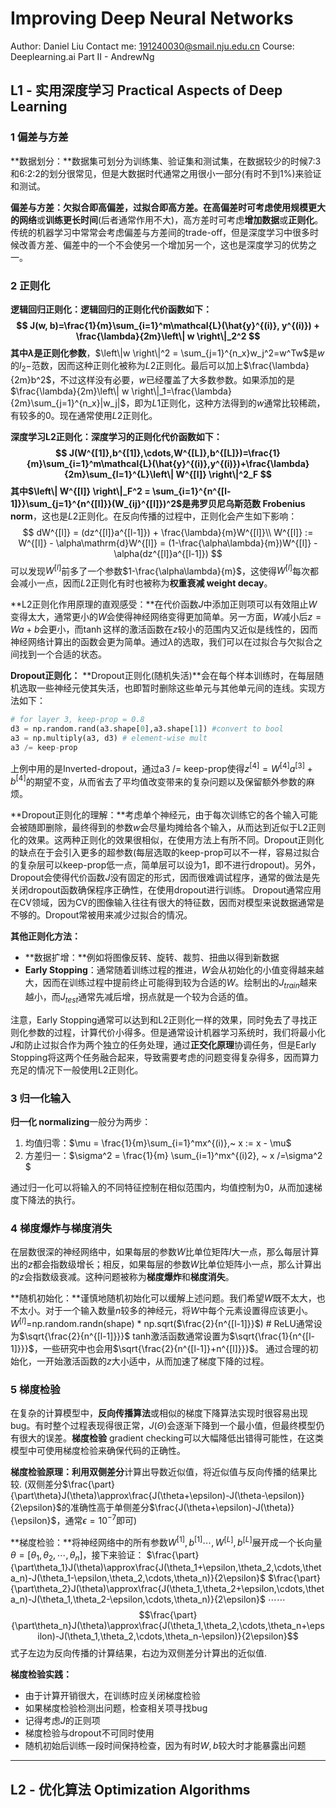 # Improving Deep Neural Networks

Author: Daniel Liu
Contact me:  191240030@smail.nju.edu.cn
Course: Deeplearning.ai Part II - AndrewNg

## L1 - 实用深度学习 Practical Aspects of Deep Learning

### 1 偏差与方差

**数据划分：**数据集可划分为训练集、验证集和测试集，在数据较少的时候7:3和6:2:2的划分很常见，但是大数据时代通常之用很小一部分(有时不到$1\%$)来验证和测试。

**偏差与方差：**欠拟合即高偏差，过拟合即高方差。在高偏差时可考虑使用**规模更大的网络**或**训练更长时间**(后者通常作用不大)，高方差时可考虑**增加数据**或**正则化**。传统的机器学习中常常会考虑偏差与方差间的trade-off，但是深度学习中很多时候改善方差、偏差中的一个不会使另一个增加另一个，这也是深度学习的优势之一。

### 2 正则化

**逻辑回归正则化：**逻辑回归的正则化代价函数如下：
$$
J(w, b)=\frac{1}{m}\sum_{i=1}^m\mathcal{L}(\hat{y}^{(i)}, y^{(i)}) + \frac{\lambda}{2m}\left\| w \right\|_2^2
$$
其中$\lambda$是**正则化参数**，$\left\|w \right\|^2 = \sum_{j=1}^{n_x}w_j^2=w^Tw$是$w$的$l_2-$范数，因而这种正则化被称为$L2$正则化。最后可以加上$\frac{\lambda}{2m}b^2$，不过这样没有必要，$w$已经覆盖了大多数参数。如果添加的是$\frac{\lambda}{2m}\left\| w \right\|_1=\frac{\lambda}{2m}\sum_{j=1}^{n_x}|w_j|$，即为$L1$正则化，这种方法得到的$w$通常比较稀疏，有较多的0。现在通常使用$L2$正则化。

**深度学习L2正则化：**深度学习的正则化代价函数如下：
$$
J(W^{[1]},b^{[1]},\cdots,W^{[L]},b^{[L]})=\frac{1}{m}\sum_{i=1}^m\mathcal{L}(\hat{y}^{(i)},y^{(i)})+\frac{\lambda}{2m}\sum_{l=1}^{L}\left\| W^{[l]} \right\|^2_F
$$
其中$\left\| W^{[l]} \right\|_F^2 = \sum_{i=1}^{n^{[l-1]}}\sum_{j=1}^{n^{[l]}}(W_{ij}^{[l]})^2$是**弗罗贝尼乌斯范数 Frobenius norm**，这也是$L2$正则化。在反向传播的过程中，正则化会产生如下影响：
$$
dW^{[l]} = (dz^{[l]}a^{[l-1]}) + \frac{\lambda}{m}W^{[l]}\\
W^{[l]} := W^{[l]} - \alpha\mathrm{d}W^{[l]} = (1-\frac{\alpha\lambda}{m})W^{[l]} - \alpha(dz^{[l]}a^{[l-1]})
$$
可以发现$W^{[l]}$前多了一个参数$1-\frac{\alpha\lambda}{m}$，这使得$W^{[l]}$每次都会减小一点，因而$L2$正则化有时也被称为**权重衰减 weight decay**。

**L2正则化作用原理的直观感受：**在代价函数$J$中添加正则项可以有效阻止$W$变得太大，通常更小的$W$会使得神经网络变得更加简单。另一方面，$W$减小后$z=Wa+b$会更小，而$\tanh$这样的激活函数在$z$较小的范围内又近似是线性的，因而神经网络计算出的函数会更为简单。通过$\lambda$的选取，我们可以在过拟合与欠拟合之间找到一个合适的状态。

**Dropout正则化：**
**Dropout正则化(随机失活)**会在每个样本训练时，在每层随机选取一些神经元使其失活，也即暂时删除这些单元与其他单元间的连线。实现方法如下：

```python
# for layer 3, keep-prop = 0.8
d3 = np.random.rand(a3.shape[0],a3.shape[1]) #convert to bool
a3 = np.multiply(a3, d3) # element-wise mult
a3 /= keep-prop
```

上例中用的是Inverted-dropout，通过a3 /= keep-prop使得$z^{[4]} = W^{[4]}a^{[3]}+b^{[4]}$的期望不变，从而省去了平均值改变带来的复杂问题以及保留额外参数的麻烦。

**Dropout正则化的理解：**考虑单个神经元，由于每次训练它的各个输入可能会被随即删除，最终得到的参数$w$会尽量均摊给各个输入，从而达到近似于L2正则化的效果。这两种正则化的效果很相似，在使用方法上有所不同。Dropout正则化的缺点在于会引入更多的超参数(每层选取的keep-prop可以不一样，容易过拟合的复杂层可以keep-prop低一点，简单层可以设为1，即不进行dropout)。另外，Dropout会使得代价函数$J$没有固定的形式，因而很难调试程序，通常的做法是先关闭dropout函数确保程序正确性，在使用dropout进行训练。
Dropout通常应用在CV领域，因为CV的图像输入往往有很大的特征数，因而对模型来说数据通常是不够的。Dropout常被用来减少过拟合的情况。

**其他正则化方法：**

+ **数据扩增：**例如将图像反转、旋转、裁剪、扭曲以得到新数据
+ **Early Stopping**：通常随着训练过程的推进，$W$会从初始化的小值变得越来越大，因而在训练过程中提前终止可能得到较为合适的$W$。绘制出的$J_{train}$越来越小，而$J_{test}$通常先减后增，拐点就是一个较为合适的值。

注意，Early Stopping通常可以达到和L2正则化一样的效果，同时免去了寻找正则化参数的过程，计算代价小得多。但是通常设计机器学习系统时，我们将最小化$J$和防止过拟合作为两个独立的任务处理，通过**正交化原理**协调任务，但是Early Stopping将这两个任务融合起来，导致需要考虑的问题变得复杂得多，因而算力充足的情况下一般使用L2正则化。

### 3 归一化输入

**归一化 normalizing**一般分为两步：

1. 均值归零：$\mu = \frac{1}{m}\sum_{i=1}^mx^{(i)},~ x := x - \mu$
2. 方差归一：$\sigma^2 = \frac{1}{m} \sum_{i=1}^mx^{(i)2}, ~ x /=\sigma^2 $

通过归一化可以将输入的不同特征控制在相似范围内，均值控制为0，从而加速梯度下降法的执行。

### 4 梯度爆炸与梯度消失

在层数很深的神经网络中，如果每层的参数$W$比单位矩阵$I$大一点，那么每层计算出的$z$都会指数级增长；相反，如果每层的参数$W$比单位矩阵小一点，那么计算出的$z$会指数级衰减。这种问题被称为**梯度爆炸**和**梯度消失**。

**随机初始化：**谨慎地随机初始化可以缓解上述问题。我们希望$W$既不太大，也不太小。对于一个输入数量$n$较多的神经元，将$W$中每个元素设置得应该更小。
$W^{[l]}$=np.random.randn(shape) * np.sqrt($\frac{2}{n^{[l-1]}}$)     # ReLU通常设为$\sqrt{\frac{2}{n^{[l-1]}}}$
tanh激活函数通常设置为$\sqrt{\frac{1}{n^{[l-1]}}}$，一些研究中也会用$\sqrt{\frac{2}{n^{[l-1]}+n^{[l]}}}$。
通过合理的初始化，一开始激活函数的$z$大小适中，从而加速了梯度下降的过程。

### 5 梯度检验

在复杂的计算模型中，**反向传播算法**或相似的梯度下降算法实现时很容易出现bug。有时整个过程表现得很正常，$J(\Theta)$会逐渐下降到一个最小值，但最终模型仍有很大的误差。**梯度检验** gradient checking可以大幅降低出错得可能性，在这类模型中可使用梯度检验来确保代码的正确性。

**梯度检验原理：**利用**双侧差分**计算出导数近似值，将近似值与反向传播的结果比较.
(双侧差分$\frac{\part}{\part\theta}J(\theta)\approx\frac{J(\theta+\epsilon)-J(\theta-\epsilon)}{2\epsilon}$的准确性高于单侧差分$\frac{J(\theta+\epsilon)-J(\theta)}{\epsilon}$，通常$\epsilon=10^{-7}$即可)

**梯度检验：**将神经网络中的所有参数$W^{[1]},b^{[1]}\cdots,W^{[L]},b^{[L]}$展开成一个长向量$\theta=[\theta_1,\theta_2,\cdots,\theta_n]$，接下来验证：
$\frac{\part}{\part\theta_1}J(\theta)\approx\frac{J(\theta_1+\epsilon,\theta_2,\cdots,\theta_n)-J(\theta_1-\epsilon,\theta_2,\cdots,\theta_n)}{2\epsilon}$
$\frac{\part}{\part\theta_2}J(\theta)\approx\frac{J(\theta_1,\theta_2+\epsilon,\cdots,\theta_n)-J(\theta_1,\theta_2-\epsilon,\cdots,\theta_n)}{2\epsilon}$
$\cdots\cdots$
$$\frac{\part}{\part\theta_n}J(\theta)\approx\frac{J(\theta_1,\theta_2,\cdots,\theta_n+\epsilon)-J(\theta_1,\theta_2,\cdots,\theta_n-\epsilon)}{2\epsilon}$$
式子左边为反向传播的计算结果，右边为双侧差分计算出的近似值.

**梯度检验实践：**

+ 由于计算开销很大，在训练时应关闭梯度检验
+ 如果梯度检验检测出问题，检查相关项寻找bug
+ 记得考虑$J$的正则项
+ 梯度检验与dropout不可同时使用
+ 随机初始后训练一段时间保持检查，因为有时$W,b$较大时才能暴露出问题

****

## L2 - 优化算法 Optimization Algorithms



